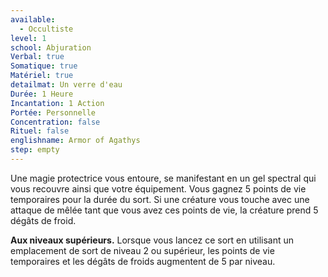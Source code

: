 ```yaml
---
available:
  - Occultiste
level: 1
school: Abjuration
Verbal: true
Somatique: true
Matériel: true
detailmat: Un verre d'eau
Durée: 1 Heure
Incantation: 1 Action
Portée: Personnelle
Concentration: false
Rituel: false
englishname: Armor of Agathys
step: empty
---
```

Une magie protectrice vous entoure, se manifestant en un gel spectral qui vous recouvre ainsi que votre équipement. Vous gagnez 5 points de vie temporaires pour la durée du sort. Si une créature vous touche avec une attaque de mêlée tant que vous avez ces points de vie, la créature prend 5 dégâts de froid.

**Aux niveaux supérieurs.** Lorsque vous lancez ce sort en utilisant un emplacement de sort de niveau 2 ou supérieur, les points de vie temporaires et les dégâts de froids augmentent de 5 par niveau.
